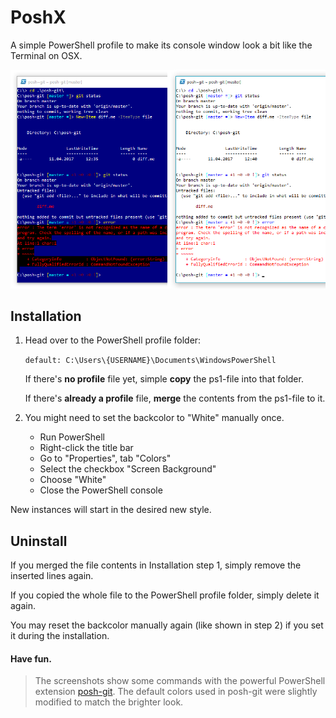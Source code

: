 # PoshX
A simple PowerShell profile to make its console window look a bit like the Terminal on OSX.

![Screenshot](/PoshX-small.png)

## Installation
1. Head over to the PowerShell profile folder:

    `default: C:\Users\{USERNAME}\Documents\WindowsPowerShell`
    
    If there's **no profile** file yet, simple **copy** the ps1-file into that folder.
    
    If there's **already a profile** file, **merge** the contents from the ps1-file to it.

2. You might need to set the backcolor to "White" manually once.
    * Run PowerShell
    * Right-click the title bar
    * Go to "Properties", tab "Colors"
    * Select the checkbox "Screen Background"
    * Choose "White"
    * Close the PowerShell console

New instances will start in the desired new style.

## Uninstall
If you merged the file contents in Installation step 1, simply remove the inserted lines again.

If you copied the whole file to the PowerShell profile folder, simply delete it again.

You may reset the backcolor manually again (like shown in step 2) if you set it during the installation.

#### Have fun.

> The screenshots show some commands with the powerful PowerShell extension [posh-git](https://github.com/dahlbyk/posh-git).
> The default colors used in posh-git were slightly modified to match the brighter look.
